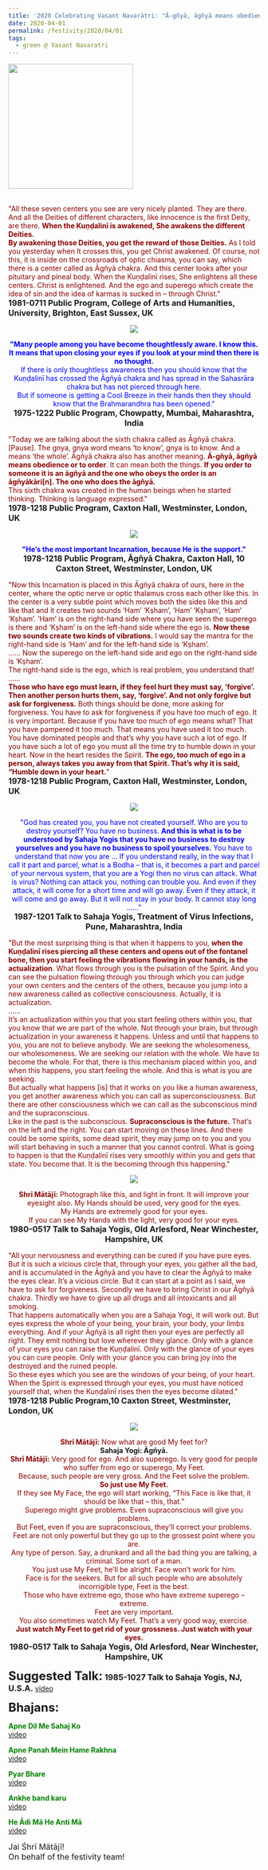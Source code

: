 ```yaml
---
title: '2020 Celebrating Vasant Navarātri: "Ā-gñyā, āgñyā means obedience or to order. It can mean both the things. If you order to someone it is an āgñyā and the one who obeys the order is an āgñyākāri[n]. The one who does the āgñyā." '
date: 2020-04-01
permalink: /festivity/2020/04/01
tags:
  - green @ Vasant Navaratri
---
```


<div style="text-align: left"><img src="/images/image00.png" width="250" /></div><br>

<p>
<font color="DarkRed">"All these seven centers you see are very nicely planted. They are there. And all the Deities of different characters, like innocence is the first Deity, are there. <b>When the Kuṇḍalinī is awakened, She awakens the different Deities.</b><br>
<b>By awakening those Deities, you get the reward of those Deities.</b> As I told you yesterday when It crosses this, you get Christ awakened. Of course, not this, it is inside on the crossroads of optic chiasma, you can say, which there is a center called as Āgñyā chakra. And this center looks after your pituitary and pineal body. When the Kuṇḍalinī rises, She enlightens all these centers. Christ is enlightened. And the ego and superego which create the idea of sin and the idea of karmas is sucked in – through Christ."</font><br>
<font size="+0"><b>1981-0711 Public Program, College of Arts and Humanities, University, Brighton, East Sussex, UK</b></font>
</p>

<div style="text-align: center"><img src="https://pub-1e517d8c73a64c9c82977d676b1fff72.r2.dev/image381.png" /></div>

<p style="text-align:center;">
<font color="blue"><b>"Many people among you have become thoughtlessly aware. I know this. 
It means that upon closing your eyes if you look at your mind then there is no thought.</b><br>
If there is only thoughtless awareness then you should know that the Kuṇḍalinī has crossed the Āgñyā chakra and has spread in the Sahasrāra chakra but has not pierced through here.<br> 
But if someone is getting a Cool Breeze in their hands then they should know that the Brahmarandhra has been opened."</font><br>
<font size="+0"><b>1975-1222 Public Program, Chowpatty, Mumbai, Maharashtra, India</b></font>
</p>

<p>
<font color="DarkRed">"Today we are talking about the sixth chakra called as Āgñyā chakra. [Pause]. The gnya, gnya word means ‘to know’, gnya is to know. And a means ‘the whole’. Āgñyā chakra also has another meaning. <b>Ā-gñyā, āgñyā means obedience or to order</b>. It can mean both the things. <b>If you order to someone it is an āgñyā and the one who obeys the order is an āgñyākāri[n]. The one who does the āgñyā.</b><br>
This sixth chakra was created in the human beings when he started thinking. Thinking is language expressed."</font><br>
<font size="+0"><b>1978-1218 Public Program, Caxton Hall, Westminster, London, UK</b></font>
</p>

<div style="text-align: center"><img src="/images/image382.png" /></div>

<p style="text-align:center;">
<font color="blue"><b>"He’s the most important Incarnation, because He is the support."</b></font><br>
<font size="+0"><b>1978-1218 Public Program, Āgñyā Chakra, Caxton Hall, 10 Caxton Street, Westminster, London, UK</b></font>
</p>

<p>
<font color="Maroon">"Now this Incarnation is placed in this Āgñyā chakra of ours, here in the center, where the optic nerve or optic thalamus cross each other like this. In the center is a very subtle point which moves both the sides like this and like that and it creates two sounds ‘Ham’ ‘Kṣham’, ‘Ham’ ‘Kṣham’, ‘Ham’ ‘Kṣham’. ‘Ham’ is on the right-hand side where you have seen the superego is there and ‘Kṣham’ is on the left-hand side where the ego is. <b>Now these two sounds create two kinds of vibrations.</b> I would say the mantra for the right-hand side is ‘Ham’ and for the left-hand side is ‘Kṣham’.<br> 
...... Now the superego on the left-hand side and ego on the right-hand side is ‘Kṣham’.<br>
The right-hand side is the ego, which is real problem, you understand that!<br>
......<br>
<b>Those who have ego must learn, if they feel hurt they must say, ‘forgive’. Then another person hurts them, say, ‘forgive’. And not only forgive but ask for forgiveness.</b> Both things should be done, more asking for forgiveness. You have to ask for forgiveness if you have too much of ego. It is very important. Because if you have too much of ego means what? That you have pampered it too much. That means you have used it too much. You have dominated people and that’s why you have such a lot of ego. If you have such a lot of ego you must all the time try to humble down in your heart. Now in the heart resides the Spirit. <b>The ego, too much of ego in a person, always takes you away from that Spirit. That’s why it is said, “Humble down in your heart.</b>"</font><br>
<font size="+0"><b>1978-1218 Public Program, Caxton Hall, Westminster, London, UK</b></font>
</p>

<div style="text-align: center"><img src="https://pub-1e517d8c73a64c9c82977d676b1fff72.r2.dev/image383.png" /></div>

<p style="text-align:center;">
<font color="blue">"God has created you, you have not created yourself. 
Who are you to destroy yourself? You have no business. 
<b>And this is what is to be understood by Sahaja Yogis that you have no business to destroy yourselves and you have no business to spoil yourselves.</b>
You have to understand that now you are ... If you understand really, in the way that I call it part and parcel, what is a Bodha – that is, it becomes a part and parcel of your nervous system, that you are a Yogi then no virus can attack. What is virus? Nothing can attack you, nothing can trouble you. And even if they attack, it will come for a short time and will go away. Even if they attack, it will come and go away. But it will not stay in your body. It cannot stay long ......"</font><br>
<font size="+0"><b>1987-1201 Talk to Sahaja Yogis, Treatment of Virus Infections, Pune, Maharashtra, India</b></font>
</p>

<p>
<font color="DarkRed">"But the most surprising thing is that when it happens to you, <b>when the Kuṇḍalinī rises piercing all these centers and opens out of the fontanel bone, then you start feeling the vibrations flowing in your hands, is the actualization</b>. What flows through you is the pulsation of the Spirit. And you can see the pulsation flowing through you through which you can judge your own centers and the centers of the others, because you jump into a new awareness called as collective consciousness. Actually, it is actualization.<br>
......<br>
It’s an actualization within you that you start feeling others within you, that you know that we are part of the whole. Not through your brain, but through actualization in your awareness it happens. Unless and until that happens to you, you are not to believe anybody. We are seeking the wholesomeness, our wholesomeness. We are seeking our relation with the whole. We have to become the whole. For that, there is this mechanism placed within you, and when this happens, you start feeling the whole. And this is what is you are seeking.<br>
But actually what happens [is] that it works on you like a human awareness, you get another awareness which you can call as superconsciousness. But there are other consciousness which we can call as the subconscious mind and the supraconscious.<br>
Like in the past is the subconscious. <b>Supraconscious is the future.</b> That’s on the left and the right. You can start moving on these lines. And there could be some spirits, some dead spirit, they may jump on to you and you will start behaving in such a manner that you cannot control. What is going to happen is that the Kuṇḍalinī rises very smoothly within you and gets that state. You become that. It is the becoming through this happening."</font><br>
<font size="+0"><b></b></font>
</p>

<div style="text-align: center"><img src="/images/image384.png" /></div>

<p style="text-align:center;">
<font color="DarkRed"><b>Shrī Mātājī:</b> Photograph like this, and light in front. It will improve your eyesight also. 
My Hands should be used, very good for the eyes.<br>
My Hands are extremely good for your eyes.<br>
If you can see My Hands with the light, very good for your eyes.</font><br>
<font size="+0"><b>1980-0517 Talk to Sahaja Yogis, Old Arlesford, Near Winchester, Hampshire, UK</b></font>
</p>

<p>
<font color="DarkRed">"All your nervousness and everything can be cured if you have pure eyes. But it is such a vicious circle that, through your eyes, you gather all the bad, and is accumulated in the Āgñyā and you have to clear the Āgñyā to make the eyes clear. It’s a vicious circle. But it can start at a point as I said, we have to ask for forgiveness. Secondly we have to bring Christ in our Āgñyā chakra. Thirdly we have to give up all drugs and all intoxicants and all smoking.<br>
That happens automatically when you are a Sahaja Yogi, it will work out. But eyes express the whole of your being, your brain, your body, your limbs everything. And if your Āgñyā is all right then your eyes are perfectly all right. They emit nothing but love wherever they glance. Only with a glance of your eyes you can raise the Kuṇḍalinī. Only with the glance of your eyes you can cure people. Only with your glance you can bring joy into the destroyed and the ruined people.<br>
So these eyes which you see are the windows of your being, of your heart. When the Spirit is expressed through your eyes, you must have noticed yourself that, when the Kuṇḍalinī rises then the eyes become dilated."</font><br>
<font size="+0"><b>1978-1218 Public Program,10 Caxton Street, Westminster, London, UK</b></font>
</p>

<div style="text-align: center"><img src="/images/image385.png" /></div>

<p style="text-align:center;">
<font color="DarkRed"><b>Shrī Mātājī:</b> Now what are good My feet for?<br></font>
<b>Sahaja Yogi: Āgñyā.</b><br>
<font color="DarkRed"><b>Shrī Mātājī:</b> Very good for ego. And also superego. Is very good for people who suffer from ego or superego, My Feet.<br>
Because, such people are very gross. And the Feet solve the problem.<br>
<b>So just use My Feet.</b><br>
If they see My Face, the ego will start working, “This Face is like that, it should be like that – this, that.”<br> 
Superego might give problems. Even supraconscious will give you problems.<br>
But Feet, even if you are supraconscious, they’ll correct your problems.<br>
Feet are not only powerful but they go up to the grossest point where you are.<br>
Any type of person. Say, a drunkard and all the bad thing you are talking, a criminal. Some sort of a man.<br>
You just use My Feet, he’ll be alright. Face won’t work for him.<br>
Face is for the seekers. But for all such people who are absolutely incorrigible type, Feet is the best.<br>
Those who have extreme ego, those who have extreme superego – extreme.<br>
Feet are very important.<br>
You also sometimes watch My Feet. That’s a very good way, exercise.<br>
<b>Just watch My Feet to get rid of your grossness. Just watch with your eyes.</b></font><br>
<font size="+0"><b>1980-0517 Talk to Sahaja Yogis, Old Arlesford, Near Winchester, Hampshire, UK</b></font>
</p>

<font size="+2"><b>Suggested Talk:</b></font> 
<font size="+0"><b>1985-1027 Talk to Sahaja Yogis, NJ, U.S.A.</b></font>
<a href="https://www.youtube.com/watch?v=TiIvTEVWIsc"> video</a><br>

<font size="+2"><b>Bhajans:</b></font>

<p>
<font color="green"><b>Apne Dil Me Sahaj Ko</b></font><br>
<a href="https://www.youtube.com/watch?v=l3ysT319i-Y"> video</a><br>
</p>

<p>
<font color="green"><b>Apne Panah Mein Hame Rakhna</b></font><br>
<a href="https://www.youtube.com/watch?v=1zzMwHijwI0">video</a>
</p>

<p>
<font color="green"><b>Pyar Bhare</b></font><br>
<a href="https://www.youtube.com/watch?v=S6OsQ_p6cZQ">video</a>
</p>
 
<p>
<font color="green"><b>Ankhe band karu</b></font><br>
<a href="https://www.youtube.com/watch?v=HluLtgi5ZfA">video</a> 
</p>

<p>
<font color="green"><b>He Ādi Mā He Anti Mā</b></font><br>
<a href="https://www.youtube.com/watch?v=7xjFWTP_110">video</a> 
</p>

<p>
<font size="+0">Jai Śhrī Mātājī!<br>
On behalf of the festivity team!</font>
</p>